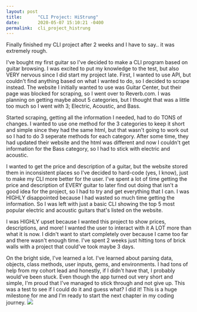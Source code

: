 ```yaml
---
layout: post
title:      "CLI Project: HiStrung"
date:       2020-05-07 15:10:21 -0400
permalink:  cli_project_histrung
---
```



Finally finished my CLI project after 2 weeks and I have to say.. it was extremely rough. 

I've bought my first guitar so I've decided to make a CLI program based on guitar browsing. I was excited to put my knowledge to the test, but also VERY nervous since I did start my project late. First, I wanted to use API, but couldn't find anything based on what I wanted to do, so I decided to scrape instead. The website I initially wanted to use was Guitar Center, but their page was blocked for scraping, so I went over to Reverb.com. I was planning on getting maybe about 5 categories, but I thought that was a little too much so I went with 3; Electric, Acoustic, and Bass.

Started scraping, getting all the information I needed, had to do TONS of changes. I wanted to use one method for the 3 categories to keep it short and simple since they had the same html, but that wasn't going to work out so I had to do 3 seperate methods for each category. After some time, they had updated their website and the html was different and now I couldn't get information for the Bass category, so I had to stick with electric and acoustic. 

I wanted to get the price and description of a guitar, but the website stored them in inconsistent places so I've decided to hard-code (yes, I know), just to make my CLI more better for the user. I've spent a lot of time getting the price and description of EVERY guitar to later find out doing that isn't a good idea for the project, so I had to try and get everything that I can. I was HIGHLY disappointed because I had wasted so much time getting the information. So I was left with just a basic CLI showing the top 5 most popular electric and acoustic guitars that's listed on the website. 

I was HIGHLY upset because I wanted this project to show prices, descriptions, and more! I wanted the user to interact with it A LOT more than what it is now. I didn't want to start completely over because I came too far and there wasn't enough time. I've spent 2 weeks just hitting tons of brick walls with a project that could've took maybe 3 days.

On the bright side, I've learned a lot. I've learned about parsing data, objects, class methods, user inputs, gems, and environments. I had tons of help from my cohort lead and honestly, if I didn't have that, I probably would've been stuck.
Even though the app turned out very short and simple, I'm proud that I've managed to stick through and not give up. This was a test to see if I could do it and guess what? I did it! This is a huge milestone for me and I'm ready to start the next chapter in my coding journey. ![ ](https://imgur.com/kjsaeIa) 








